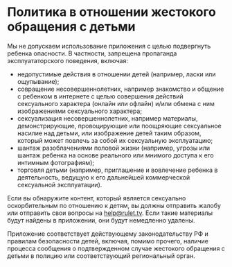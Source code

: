 # Политика в отношении жестокого обращения с детьми

Мы не допускаем использование приложения с целью подвергнуть ребенка опасности. В частности, запрещена пропаганда эксплуататорского поведения, включая:
* недопустимые действия в отношении детей (например, ласки или ощупывание);
* совращение несовершеннолетних, например знакомство и общение с ребенком в интернете с целью совершения действий сексуального характера (онлайн или офлайн) и/или обмена с ним изображениями сексуального характера;
* сексуализация несовершеннолетних, например материалы, демонстрирующие, провоцирующие или поощряющие сексуальное насилие над детьми, или изображение детей таким образом, который может повлечь за собой их сексуальную эксплуатацию;
* шантаж разоблачениями половой жизни (например, угрозы или шантаж ребенка на основе реального или мнимого доступа к его интимным фотографиям);
* торговля детьми (например, приглашение и вовлечение ребенка в деятельность, ведущую к его дальнейшей коммерческой сексуальной эксплуатации).

Если вы обнаружите контент, который является сексуально оскорбительным по отношению к детям, вы должны отправить жалобу или отправить свои вопросы на help@rulet.tv. Если такие материалы будут найдены в приложении, они будут немедленно удалены.

Приложение соответствует действующему законодательству РФ и правилам безопасности детей, включая, помимо прочего, наличие процесса сообщения о подтвержденном случае жестокого обращения с детьми в полицию или соответствующий региональный орган.